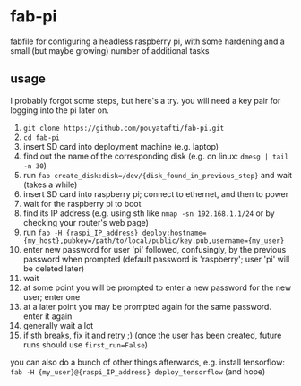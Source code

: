 # fab-pi

fabfile for configuring a headless raspberry pi, with some hardening and a small (but maybe growing) number of additional tasks

## usage

I probably forgot some steps, but here's a try.  you will need a key pair for logging into the pi later on.

1. `git clone https://github.com/pouyatafti/fab-pi.git`
2. `cd fab-pi`
3. insert SD card into deployment machine (e.g. laptop)
4. find out the name of the corresponding disk (e.g. on linux: `dmesg | tail -n 30`)
5. run `fab create_disk:disk=/dev/{disk_found_in_previous_step}` and wait (takes a while)
6. insert SD card into raspberry pi; connect to ethernet, and then to power
7. wait for the raspberry pi to boot
8. find its IP address (e.g. using sth like `nmap -sn 192.168.1.1/24` or by checking your router's web page)
9. run `fab -H {raspi_IP_address} deploy:hostname={my_host},pubkey=/path/to/local/public/key.pub,username={my_user}`
10. enter new password for user 'pi' followed, confusingly, by the previous password when prompted (default password is 'raspberry'; user 'pi' will be deleted later)
11. wait
12. at some point you will be prompted to enter a new password for the new user; enter one
13. at a later point you may be prompted again for the same password.  enter it again
14. generally wait a lot
15. if sth breaks, fix it and retry ;) (once the user has been created, future runs should use `first_run=False`)

you can also do a bunch of other things afterwards, e.g. install tensorflow: `fab -H {my_user}@{raspi_IP_address} deploy_tensorflow` (and hope)
